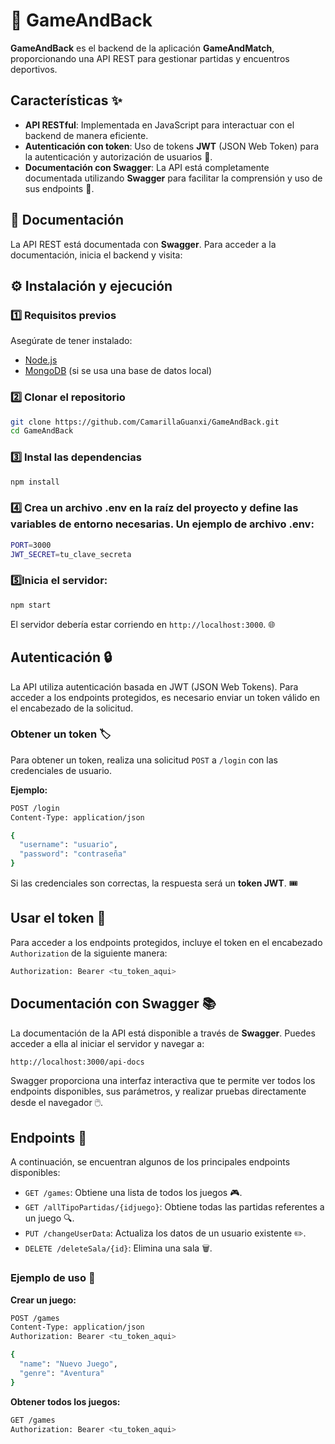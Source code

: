 # 🚀 GameAndBack  

**GameAndBack** es el backend de la aplicación **GameAndMatch**, proporcionando una API REST para gestionar partidas y encuentros deportivos.  
## Características ✨

- **API RESTful**: Implementada en JavaScript para interactuar con el backend de manera eficiente.
- **Autenticación con token**: Uso de tokens **JWT** (JSON Web Token) para la autenticación y autorización de usuarios 🔑.
- **Documentación con Swagger**: La API está completamente documentada utilizando **Swagger** para facilitar la comprensión y uso de sus endpoints 📄.

## 📖 Documentación  

La API REST está documentada con **Swagger**. Para acceder a la documentación, inicia el backend y visita:  


## ⚙️ Instalación y ejecución  

### 1️⃣ Requisitos previos  
Asegúrate de tener instalado:  
- [Node.js](https://nodejs.org/)  
- [MongoDB](https://www.mongodb.com/) (si se usa una base de datos local)  

### 2️⃣ Clonar el repositorio  
```bash
git clone https://github.com/CamarillaGuanxi/GameAndBack.git
cd GameAndBack
```
### 3️⃣ Instal las dependencias
```bash
npm install
```
### 4️⃣ Crea un archivo .env en la raíz del proyecto y define las variables de entorno necesarias. Un ejemplo de archivo .env:
```bash
PORT=3000
JWT_SECRET=tu_clave_secreta
```
### 5️⃣Inicia el servidor:
```bash
npm start
```

El servidor debería estar corriendo en `http://localhost:3000`. 🌐

## Autenticación 🔒

La API utiliza autenticación basada en JWT (JSON Web Tokens). Para acceder a los endpoints protegidos, es necesario enviar un token válido en el encabezado de la solicitud.

### Obtener un token 🏷️

Para obtener un token, realiza una solicitud `POST` a `/login` con las credenciales de usuario.

**Ejemplo:**
```bash
POST /login
Content-Type: application/json

{
  "username": "usuario",
  "password": "contraseña"
}
```
Si las credenciales son correctas, la respuesta será un **token JWT**. 🎟️

## Usar el token 💼

Para acceder a los endpoints protegidos, incluye el token en el encabezado `Authorization` de la siguiente manera:

```bash
Authorization: Bearer <tu_token_aqui>
```
## Documentación con Swagger 📚

La documentación de la API está disponible a través de **Swagger**. Puedes acceder a ella al iniciar el servidor y navegar a:

```bash
http://localhost:3000/api-docs
```
Swagger proporciona una interfaz interactiva que te permite ver todos los endpoints disponibles, sus parámetros, y realizar pruebas directamente desde el navegador 🖱️.

## Endpoints 📍

A continuación, se encuentran algunos de los principales endpoints disponibles:

- `GET /games`: Obtiene una lista de todos los juegos 🎮.
- `GET /allTipoPartidas/{idjuego}`: Obtiene todas las partidas referentes a un juego 🔍.
- `PUT /changeUserData`: Actualiza los datos de un usuario existente ✏️.
- `DELETE /deleteSala/{id}`: Elimina una sala 🗑️.

### Ejemplo de uso 🔧

**Crear un juego:**

```bash
POST /games
Content-Type: application/json
Authorization: Bearer <tu_token_aqui>

{
  "name": "Nuevo Juego",
  "genre": "Aventura"
}
```
**Obtener todos los juegos:**

```bash
GET /games
Authorization: Bearer <tu_token_aqui>
```
